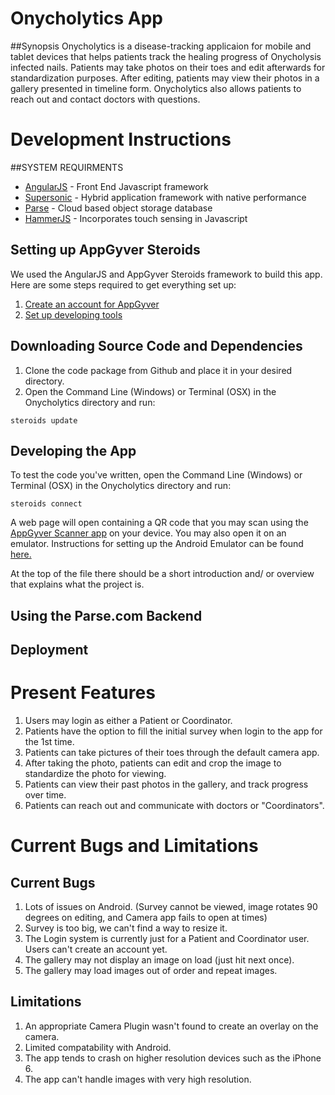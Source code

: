 # Onycholytics App

##Synopsis
Onycholytics is a disease-tracking applicaion for mobile and tablet devices that helps patients track the healing progress of Onycholysis infected nails. Patients may take photos on their toes and edit afterwards for standardization purposes. After editing, patients may view their photos in a gallery presented in timeline form. Onycholytics also allows patients to reach out and contact doctors with questions. 

# Development Instructions
##SYSTEM REQUIRMENTS
- [AngularJS](https://angularjs.org/) - Front End Javascript framework
- [Supersonic](http://www.appgyver.com/supersonic/ui) - Hybrid application framework with native performance
- [Parse](https://parse.com/) - Cloud based object storage database
- [HammerJS](http://hammerjs.github.io/) - Incorporates touch sensing in Javascript

## Setting up AppGyver Steroids

We used the AngularJS and AppGyver Steroids framework to build this app. Here are some steps required to get everything set up:

1. [Create an account for AppGyver](http://www.appgyver.com/steroids_sign_up)
2. [Set up developing tools](https://academy.appgyver.com/installwizard/steps#/home) 

## Downloading Source Code and Dependencies

1. Clone the code package from Github and place it in your desired directory.
2. Open the Command Line (Windows) or Terminal (OSX) in the Onycholytics directory and run:

```
steroids update
```

## Developing the App

To test the code you've written, open the Command Line (Windows) or Terminal (OSX) in the Onycholytics directory and run:
```
steroids connect
```
A web page will open containing a QR code that you may scan using the [AppGyver Scanner app](https://play.google.com/store/apps/details?id=com.appgyver.freshandroid&hl=en) on your device. You may also open it on an emulator. Instructions for setting up the Android Emulator can be found [here.](http://docs.appgyver.com/tooling/cli/emulators/genymotion/)

At the top of the file there should be a short introduction and/ or overview that explains what the project is.

## Using the Parse.com Backend

## Deployment

# Present Features
1. Users may login as either a Patient or Coordinator. 
2. Patients have the option to fill the initial survey when login to the app for the 1st time.
3. Patients can take pictures of their toes through the default camera app.
4. After taking the photo, patients can edit and crop the image to standardize the photo for viewing. 
5. Patients can view their past photos in the gallery, and track progress over time.
6. Patients can reach out and communicate with doctors or "Coordinators".


# Current Bugs and Limitations
## Current Bugs
1. Lots of issues on Android. (Survey cannot be viewed, image rotates 90 degrees on editing, and Camera app fails to open at times)
2. Survey is too big, we can't find a way to resize it.
3. The Login system is currently just for a Patient and Coordinator user. Users can't create an account yet.
4. The gallery may not display an image on load (just hit next once).
5. The gallery may load images out of order and repeat images.

## Limitations
1. An appropriate Camera Plugin wasn't found to create an overlay on the camera. 
2. Limited compatability with Android.
3. The app tends to crash on higher resolution devices such as the iPhone 6.
4. The app can't handle images with very high resolution.
